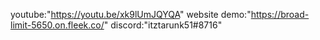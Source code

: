 youtube:"https://youtu.be/xk9lUmJQYQA"
website demo:"https://broad-limit-5650.on.fleek.co/"
discord:"itztarunk51#8716"